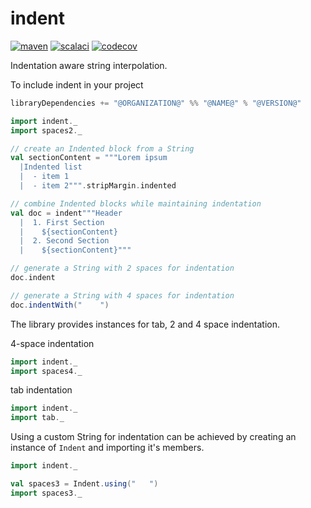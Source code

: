 # indent

[![maven](https://maven-badges.herokuapp.com/maven-central/com.github.benoitlouy/indent_2.13/badge.svg)](https://search.maven.org/artifact/com.github.benoitlouy/indent_2.13)
[![scalaci](https://github.com/benoitlouy/indent/workflows/Scala%20CI/badge.svg)](https://github.com/benoitlouy/indent/actions?query=workflow%3A%22Scala+CI%22)
[![codecov](https://codecov.io/gh/benoitlouy/indent/branch/master/graph/badge.svg)](https://codecov.io/gh/benoitlouy/indent)

Indentation aware string interpolation.

To include indent in your project

```scala
libraryDependencies += "@ORGANIZATION@" %% "@NAME@" % "@VERSION@"
```

```scala mdoc
import indent._
import spaces2._

// create an Indented block from a String
val sectionContent = """Lorem ipsum
  |Indented list
  |  - item 1
  |  - item 2""".stripMargin.indented

// combine Indented blocks while maintaining indentation
val doc = indent"""Header
  |  1. First Section
  |    ${sectionContent}
  |  2. Second Section
  |    ${sectionContent}"""

// generate a String with 2 spaces for indentation
doc.indent

// generate a String with 4 spaces for indentation
doc.indentWith("    ")
```

The library provides instances for tab, 2 and 4 space indentation.

4-space indentation
```scala
import indent._
import spaces4._
```

tab indentation
```scala
import indent._
import tab._
```

Using a custom String for indentation can be achieved by creating an instance of `Indent` and importing it's members.

```scala
import indent._

val spaces3 = Indent.using("   ")
import spaces3._
```
